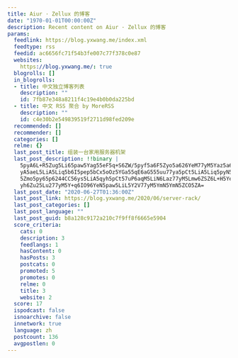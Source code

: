 ```yaml
---
title: Aiur · Zellux 的博客
date: "1970-01-01T00:00:00Z"
description: Recent content on Aiur · Zellux 的博客
params:
  feedlink: https://blog.yxwang.me/index.xml
  feedtype: rss
  feedid: ac6656fc71f54b3fe007c77f378c0e87
  websites:
    https://blog.yxwang.me/: true
  blogrolls: []
  in_blogrolls:
  - title: 中文独立博客列表
    description: ""
    id: 7fb87e348a8211f4c19e4b0b0da225bd
  - title: 中文 RSS 聚合 by MoreRSS
    description: ""
    id: c4e30b2e549839519f2711d98fed209e
  recommended: []
  recommender: []
  categories: []
  relme: {}
  last_post_title: 组装一台家用服务器机架
  last_post_description: !!binary |
    5pyA6L+R5Zug5Li65paw5Yag55eF5q+S6ZW/5pyf5a6F5Zyo5a626YeM77yM5Yaz5a6a5b
    yA5aeL5LiA5Liq5b6I5pep5bCx5oOz5YGa55qE6aG555uu77ya5pCt5LiA5Liq5pyN5Yqh
    5Zmo5py65p6244CC56ys5LiA5qyh5pCt57uP6aqM5LiN6Laz77yM5Lmw6ZSZ6L+H5Yeg5q
    yh6Zu25Lu277yM5Y+q6IO96YeN5paw5LiL5Y2V77yM5YmN5YmN5ZCO5ZA=
  last_post_date: "2020-06-27T01:36:00Z"
  last_post_link: https://blog.yxwang.me/2020/06/server-rack/
  last_post_categories: []
  last_post_language: ""
  last_post_guid: b8a128c9172a210c7f9ff8f6665e5904
  score_criteria:
    cats: 0
    description: 3
    feedlangs: 1
    hasContent: 0
    hasPosts: 3
    postcats: 0
    promoted: 5
    promotes: 0
    relme: 0
    title: 3
    website: 2
  score: 17
  ispodcast: false
  isnoarchive: false
  innetwork: true
  language: zh
  postcount: 136
  avgpostlen: 0
---
```

